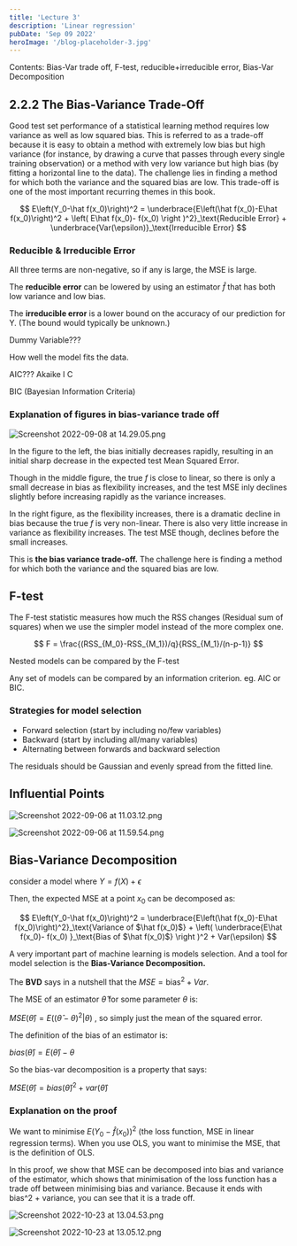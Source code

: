 ```yaml
---
title: 'Lecture 3'
description: 'Linear regression'
pubDate: 'Sep 09 2022'
heroImage: '/blog-placeholder-3.jpg'
---
```


Contents: Bias-Var trade off, F-test, reducible+irreducible error, Bias-Var Decomposition

## 2.2.2 The Bias-Variance Trade-Off

Good test set performance of a statistical learning method requires low variance as well as low squared bias. This is referred to as a trade-off because it is easy to obtain a method with extremely low bias but high variance (for instance, by drawing a curve that passes through every single training observation) or a method with very low variance but high bias (by fitting a horizontal line to the data). The challenge lies in finding a method for which both the variance and the squared bias are low. This trade-off is one of the most important recurring themes in this book.

$$
E\left(Y_0-\hat f(x_0)\right)^2 = \underbrace{E\left(\hat f(x_0)-E\hat f(x_0)\right)^2 + \left( E\hat f(x_0)- f(x_0) \right )^2}_\text{Reducible Error} + \underbrace{Var(\epsilon)}_\text{Irreducible Error}
$$

### Reducible & Irreducible Error

All three terms are non-negative, so if any is large, the MSE is
large. 

The **reducible error** can be lowered by using an estimator $\hat f$ that has both low variance and low bias. 

The **irreducible error** is a lower bound on the accuracy of our prediction for Y. (The bound would typically be unknown.)

Dummy Variable???

How well the model fits the data.

AIC??? Akaike I C

BIC (Bayesian Information Criteria)

### Explanation of figures in bias-variance trade off

![Screenshot 2022-09-08 at 14.29.05.png](../../../public/Screenshot_2022-09-08_at_14.29.05.png)

In the figure to the left, the bias initially decreases rapidly, resulting in an initial sharp decrease in the expected test Mean Squared Error. 

Though in the middle figure, the true $f$ is close to linear, so there is only a small decrease in bias as flexibility increases, and the test MSE inly declines slightly before increasing rapidly as the variance increases. 

In the right figure, as the flexibility increases, there is a dramatic decline in bias because the true $f$ is very non-linear. There is also very little increase in variance as flexibility increases. The test MSE though, declines before the small increases. 

This is **the bias variance trade-off.** The challenge here is finding a method for which both the variance and the squared bias are low.

## F-test

The F-test statistic measures how much the RSS changes (Residual sum of squares) when we use the simpler model instead of the more complex one.

$$
F = \frac{(RSS_{M_0}-RSS_{M_1})/q}{RSS_{M_1}/(n-p-1)}
$$

Nested models can be compared by the F-test

Any set of models can be compared by an information criterion. eg. AIC or BIC.

### Strategies for model selection

- Forward selection (start by including no/few variables)
- Backward (start by including all/many variables)
- Alternating between forwards and backward selection

The residuals should be Gaussian and evenly spread from the fitted line.

## Influential Points

![Screenshot 2022-09-06 at 11.03.12.png](../../../public/Screenshot_2022-09-06_at_11.03.12.png)

![Screenshot 2022-09-06 at 11.59.54.png](../../../public/Screenshot_2022-09-06_at_11.59.54.png)

## Bias-Variance Decomposition

consider a model where $Y=f(X) + \epsilon$

Then, the expected MSE at a point $x_0$ can be decomposed as:

$$
E\left(Y_0-\hat f(x_0)\right)^2 = \underbrace{E\left(\hat f(x_0)-E\hat f(x_0)\right)^2}_\text{Variance of $\hat f(x_0)$} + \left( \underbrace{E\hat f(x_0)- f(x_0) }_\text{Bias of $\hat f(x_0)$} \right )^2 + Var(\epsilon)
$$

A very important part of machine learning is models selection. And a tool for model selection is the **********************************************************Bias-Variance Decomposition.********************************************************** 

The ******BVD****** says in a nutshell that the $MSE= \text{bias}^2+Var$.

The MSE of an estimator $\hat\theta$ for some parameter $\theta$ is:

$MSE(\hat \theta)=E((\hat\theta - \theta)^2 | \theta)$ , so simply just the mean of the squared error.

The definition of the bias of an estimator is:

$bias(\hat\theta)= E(\hat \theta)-\theta$

So the bias-var decomposition is a property that says:

$MSE(\hat\theta) = bias(\hat \theta)^2 + var(\hat\theta)$

### Explanation on the proof

We want to minimise $E(Y_0-\hat f(x_0))^2$  (the loss function, MSE in linear regression terms). When you use OLS, you want to minimise the MSE, that is the definition of OLS.

In this proof, we show that MSE can be decomposed into bias and variance of the estimator, which shows that minimisation of the loss function has a trade off between minimising bias and variance. Because it ends with bias^2 + variance, you can see that it is a trade off.

![Screenshot 2022-10-23 at 13.04.53.png](../../../public/Screenshot_2022-10-23_at_13.04.53.png)

![Screenshot 2022-10-23 at 13.05.12.png](../../../public/Screenshot_2022-10-23_at_13.05.12.png)